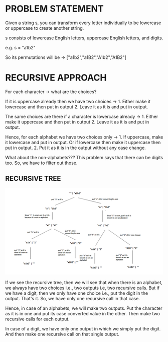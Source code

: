 # PROBLEM STATEMENT

Given a string s, you can transform every letter individually to be lowercase or uppercase to create another string.

s consists of lowercase English letters, uppercase English letters, and digits.

e.g. s = "a1b2"

So its permutations will be -> ["a1b2","a1B2","A1b2","A1B2"]

# RECURSIVE APPROACH

For each character -> what are the choices?

If it is uppercase already then we have two choices ->
    1. Either make it lowercase and then put in output
    2. Leave it as it is and put in output.

The same choices are there if a character is lowercase already ->
    1. Either make it uppercase and then put in output
    2. Leave it as it is and put in output.

Hence, for each alphabet we have two choices only ->
    1. If uppercase, make it lowercase and put in output. Or if lowercase then make it uppercase then put in output.
    2. Put it as it is in the output without any case change.

What about the non-alphabets??? This problem says that there can be digits too. So, we have to filter out those. 


## RECURSIVE TREE

![](2022-08-22-15-19-03.png)

If we see the recursive tree, then we will see that when there is an alphabet, we always have two choices i.e., two outputs i.e, two recursive calls.
But if we have a digit, then we only have one choice i.e., put the digit in the output. That's it. So, we have only one recursive call in that case.


Hence, in case of an alphabets, we will make two outputs. Put the character as it is in one and put its case converted value in the other.
Then make two recursive calls for each output.

In case of a digit, we have only one output in which we simply put the digit. And then make one recursive call on that single output.